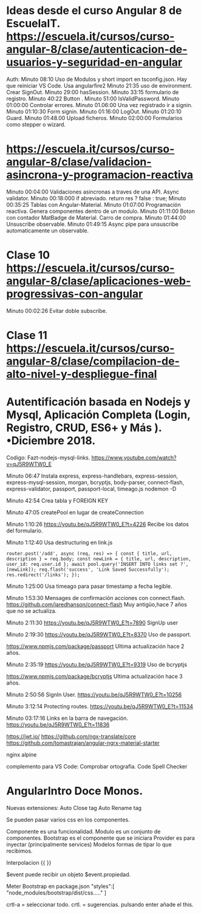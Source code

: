 


# Ideas desde el curso Angular 8 de EscuelaIT. https://escuela.it/cursos/curso-angular-8/clase/autenticacion-de-usuarios-y-seguridad-en-angular
Auth:
  Minuto 08:10 Uso de Modulos y short import en tsconfig.json. Hay que reiniciar VS Code.
  Usa angularfire2
  Minuto 21:35 uso de environment.
  Crear SignOut.
  Minuto 29:00 hasSession.
  Minuto 33:15 formulario de registro.
  Minuto 40:22 Button .
  Minuto 51:00 IsValidPassword.
  Minuto 01:00:00 Controlar errores.
  Minuto 01.06:00 Una vez registrado ir a signin.
  Minuto 01:10:30 Form signin.
  Minuto 01:16:00 LogOut.
  Minuto 01:20:10 Guard.
  Minuto 01:48.00 Upload ficheros.
  Minuto 02:00:00 Formularios como stepper o wizard.


# https://escuela.it/cursos/curso-angular-8/clase/validacion-asincrona-y-programacion-reactiva
  Minuto 00:04:00 Validaciones asincronas a traves de una API. Async validator.
  Minuto 00:18:000 if abreviado. return res ? false :  true;
  Minuto 00:35:25 Tablas con Angular-Material.
  Minuto 01:07:00 Programación reactiva. Genera componentes dentro de un modulo.
  Minuto 01:11:00 Boton con contador MatBadge de Material. Carro de compra.
  Minuto 01:44:00 Unsuscribe observable.
  Minuto 01:49:15 Async pipe para unsuscribe automaticamente un observable.

# Clase 10 https://escuela.it/cursos/curso-angular-8/clase/aplicaciones-web-progressivas-con-angular
  Minuto 00:02:26 Evitar doble subscribe.

# Clase 11 https://escuela.it/cursos/curso-angular-8/clase/compilacion-de-alto-nivel-y-despliegue-final

# Autentificación basada en Nodejs y Mysql, Aplicación Completa (Login, Registro, CRUD, ES6+ y Más ). •Diciembre 2018.
Codigo: Fazt-nodejs-mysql-links.
https://www.youtube.com/watch?v=qJ5R9WTW0_E

Minuto 06:47 
Instala express, express-handlebars, express-session, express-mysql-session, morgan,
bcryptjs, body-parser, connect-flash, express-validator, passport, passport-local, timeago.js
nodemon -D

Minuto 42:54
Crea tabla y FOREIGN KEY

Minuto 47:05
createPool en lugar de createConnection

Minuto 1:10:26 https://youtu.be/qJ5R9WTW0_E?t=4226
Recibe los datos del formulario.

Minuto 1:12:40
Usa destructuring en link.js

`router.post('/add', async (req, res) => {
    const { title, url, description } = req.body;
    const newLink = {
        title,
        url,
        description,
        user_id: req.user.id
    };
    await pool.query('INSERT INTO links set ?', [newLink]);
    req.flash('success', 'Link Saved Successfully');
    res.redirect('/links');
});`

Minuto 1:25:00
Usa timeago para pasar timestamp a fecha legible.

Minuto 1:53:30 
Mensages de confirmación acciones con connect.flash.
https://github.com/jaredhanson/connect-flash
Muy antigüo,hace 7 años que no se actualiza.


 Minuto 2:11:30 https://youtu.be/qJ5R9WTW0_E?t=7890
SignUp user

 Minuto 2:19:30 https://youtu.be/qJ5R9WTW0_E?t=8370
Uso de passport.

https://www.npmjs.com/package/passport
Ultima actualización hace 2 años.

 Minuto 2:35:19 https://youtu.be/qJ5R9WTW0_E?t=9319
Uso de bcryptjs

https://www.npmjs.com/package/bcryptjs
Ultima actualización hace 3 años.

Minuto 2:50:56 SignIn User.  https://youtu.be/qJ5R9WTW0_E?t=10256

Minuto 3:12:14 Protecting routes. https://youtu.be/qJ5R9WTW0_E?t=11534

Minuto 03:17:16 Links en la barra de navegación. https://youtu.be/qJ5R9WTW0_E?t=11836 
  
   






https://jwt.io/
https://github.com/ngx-translate/core
https://github.com/tomastrajan/angular-ngrx-material-starter

nginx alpine







complemento para VS Code:
   Comprobar ortografia. Code Spell Checker



# AngularIntro Doce Monos.
Nuevas extensiones:
Auto Close tag
Auto Rename tag

Se pueden pasar varios css en los componentes.

Componente es una funcionalidad.
Modulo es un conjunto de componentes.
Bootstrap es el componente que se iniciara
Provider es para inyectar (principalmente services)
Modelos formas de tipar lo que recibimos.


Interpolacion {{   }}

$event puede recibir un objeto $event.propiedad.

Meter Bootstrap en package.json
"styles":[
  "node_modules/bootstrap/dist/css....."
  ]

crtl-a = seleccionar todo.
crtl. = sugerencias.
pulsando enter añade el this.






